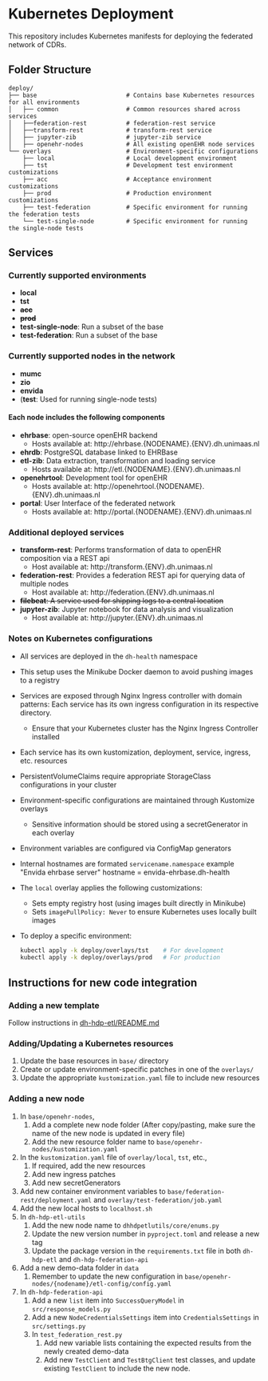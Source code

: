 # Kubernetes Deployment

This repository includes Kubernetes manifests for deploying the federated network of CDRs.

## Folder Structure

```
deploy/
├── base                         # Contains base Kubernetes resources for all environments
│   ├── common                   # Common resources shared across services
│   ├──federation-rest           # federation-rest service
│   ├──transform-rest            # transform-rest service
│   ├── jupyter-zib              # jupyter-zib service
│   ├── openehr-nodes            # All existing openEHR node services
└── overlays                     # Environment-specific configurations
    ├── local                    # Local development environment
    ├── tst                      # Development test environment customizations
    ├── acc                      # Acceptance environment customizations
    ├── prod                     # Production environment customizations
    ├── test-federation          # Specific environment for running the federation tests
    └── test-single-node         # Specific environment for running the single-node tests
```

## Services

### Currently supported environments

- **local**
- **tst**
- <s>**acc**</s>
- <s>**prod**</s>
- **test-single-node**: Run a subset of the base
- **test-federation**: Run a subset of the base

### Currently supported nodes in the network

- **mumc**
- **zio**
- **envida**
- (**test**: Used for running single-node tests)

#### Each node includes the following components

- **ehrbase**: open-source openEHR backend
    - Hosts available at: http://ehrbase.{NODENAME}.{ENV}.dh.unimaas.nl
- **ehrdb**: PostgreSQL database linked to EHRBase
- **etl-zib**: Data extraction, transformation and loading service
    - Hosts available at: http://etl.{NODENAME}.{ENV}.dh.unimaas.nl
- **openehrtool**: Development tool for openEHR
    - Hosts available at: http://openehrtool.{NODENAME}.{ENV}.dh.unimaas.nl
- **portal**: User Interface of the federated network
    - Hosts available at: http://portal.{NODENAME}.{ENV}.dh.unimaas.nl

### Additional deployed services

- **transform-rest**: Performs transformation of data to openEHR composition via a REST api
    - Host available at: http://transform.{ENV}.dh.unimaas.nl
- **federation-rest**: Provides a federation REST api for querying data of multiple nodes
    - Host available at: http://federation.{ENV}.dh.unimaas.nl
- <s>**filebeat**: A service used for shipping logs to a central location</s>
- **jupyter-zib**: Jupyter notebook for data analysis and visualization
    - Host available at: http://jupyter.{ENV}.dh.unimaas.nl

### Notes on Kubernetes configurations

- All services are deployed in the `dh-health` namespace
- This setup uses the Minikube Docker daemon to avoid pushing images to a registry
- Services are exposed through Nginx Ingress controller with domain patterns:
  Each service has its own ingress configuration in its respective directory.
    - Ensure that your Kubernetes cluster has the Nginx Ingress Controller installed

- Each service has its own kustomization, deployment, service, ingress, etc. resources
- PersistentVolumeClaims require appropriate StorageClass configurations in your cluster
- Environment-specific configurations are maintained through Kustomize overlays
    - Sensitive information should be stored using a secretGenerator in each overlay
- Environment variables are configured via ConfigMap generators
- Internal hostnames are formated `servicename.namespace` example "Envida ehrbase server" hostname =
  envida-ehrbase.dh-health
- The `local` overlay applies the following customizations:
    - Sets empty registry host (using images built directly in Minikube)
    - Sets `imagePullPolicy: Never` to ensure Kubernetes uses locally built images
- To deploy a specific environment:
  ```bash
  kubectl apply -k deploy/overlays/tst    # For development
  kubectl apply -k deploy/overlays/prod   # For production
  ```

## Instructions for new code integration

### Adding a new template

Follow instructions
in [dh-hdp-etl/README.md](https://github.com/MaastrichtUniversity/dh-hdp-etl/tree/2024.1?tab=readme-ov-file#how-to-add-a-new-zib-template-in-the-codebase)

### Adding/Updating a Kubernetes resources

1. Update the base resources in `base/` directory
2. Create or update environment-specific patches in one of the `overlays/`
3. Update the appropriate `kustomization.yaml` file to include new resources

### Adding a new node

1. In `base/openehr-nodes`,
    1. Add a complete new node folder
       (After copy/pasting, make sure the name of the new node is updated in every file)
    2. Add the new resource folder name to `base/openehr-nodes/kustomization.yaml`
2. In the `kustomization.yaml` file of `overlay/local`, `tst`, etc.,
    1. If required, add the new resources
    2. Add new ingress patches
    3. Add new secretGenerators
3. Add new container environment variables to `base/federation-rest/deployment.yaml` and
   `overlay/test-federation/job.yaml`
4. Add the new local hosts to `localhost.sh`
5. In `dh-hdp-etl-utils`
    1. Add the new node name to `dhhdpetlutils/core/enums.py`
    2. Update the new version number in `pyproject.toml` and release a new tag
    3. Update the package version in the `requirements.txt` file in both `dh-hdp-etl` and `dh-hdp-federation-api`
6. Add a new demo-data folder in `data`
   1. Remember to update the new configuration in `base/openehr-nodes/{nodename}/etl-config/config.yaml`
7. In `dh-hdp-federation-api`
    1. Add a new `list` item into `SuccessQueryModel` in `src/response_models.py`
    2. Add a new `NodeCredentialsSettings` item into `CredentialsSettings` in `src/settings.py`
    3. In `test_federation_rest.py`
        1. Add new variable lists containing the expected results from the newly created demo-data
        2. Add new `TestClient` and `TestBtgClient` test classes, and update existing `TestClient` to include the new node.

